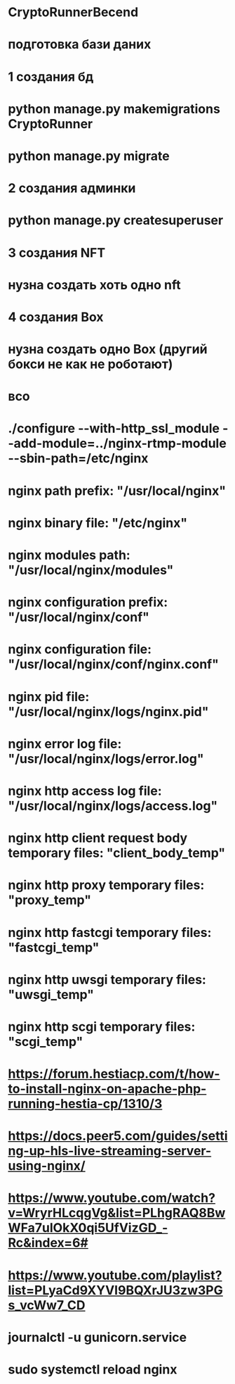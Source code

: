 # CryptoRunnerBecend
 
# подготовка бази даних 
# 1 создания бд
#     python manage.py makemigrations CryptoRunner
#     python manage.py migrate
# 2 создания админки
#     python manage.py createsuperuser
# 3 создания NFT
#     нузна создать хоть одно nft
# 4 создания Box
#     нузна создать одно Box (другий бокси не как не роботают)
# всо

#
#
#
# ./configure --with-http_ssl_module --add-module=../nginx-rtmp-module --sbin-path=/etc/nginx


#
#
# nginx path prefix: "/usr/local/nginx"
# nginx binary file: "/etc/nginx"
# nginx modules path: "/usr/local/nginx/modules"
# nginx configuration prefix: "/usr/local/nginx/conf"
# nginx configuration file: "/usr/local/nginx/conf/nginx.conf"
# nginx pid file: "/usr/local/nginx/logs/nginx.pid"
# nginx error log file: "/usr/local/nginx/logs/error.log"
# nginx http access log file: "/usr/local/nginx/logs/access.log"
# nginx http client request body temporary files: "client_body_temp"
# nginx http proxy temporary files: "proxy_temp"
# nginx http fastcgi temporary files: "fastcgi_temp"
# nginx http uwsgi temporary files: "uwsgi_temp"
# nginx http scgi temporary files: "scgi_temp"

# https://forum.hestiacp.com/t/how-to-install-nginx-on-apache-php-running-hestia-cp/1310/3
# https://docs.peer5.com/guides/setting-up-hls-live-streaming-server-using-nginx/
# https://www.youtube.com/watch?v=WryrHLcqgVg&list=PLhgRAQ8BwWFa7ulOkX0qi5UfVizGD_-Rc&index=6#
# https://www.youtube.com/playlist?list=PLyaCd9XYVI9BQXrJU3zw3PGs_vcWw7_CD
#
#
#
# journalctl  -u gunicorn.service
# sudo systemctl reload nginx
